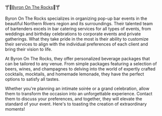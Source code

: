 🍸🍹[Byron On The Rocks](https://www.byronontherocks.com.au/)🍹🍸


<p>Byron On The Rocks specializes in organizing pop-up bar events in the beautiful Northern Rivers region and its surroundings. Their talented team of bartenders excels in bar catering services for all types of events, from weddings and birthday celebrations to corporate events and private gatherings. What they take pride in the most is their ability to customize their services to align with the individual preferences of each client and bring their vision to life.

At Byron On The Rocks, they offer personalized beverage packages that can be tailored to any venue. From simple packages featuring a selection of beers, wines, and champagnes to delving into the world of expertly crafted cocktails, mocktails, and homemade lemonade, they have the perfect options to satisfy all tastes.

Whether you're planning an intimate soirée or a grand celebration, allow them to transform the occasion into an unforgettable experience. Contact them to discuss your preferences, and together, they will elevate the standard of your event. Here's to toasting the creation of extraordinary moments!</p>
